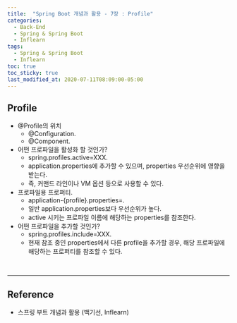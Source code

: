 ```yaml
---
title:  "Spring Boot 개념과 활용 - 7장 : Profile"
categories:
  - Back-End
  - Spring & Spring Boot
  - Inflearn
tags:
  - Spring & Spring Boot
  - Inflearn
toc: true
toc_sticky: true
last_modified_at: 2020-07-11T08:09:00-05:00
---
```


## Profile

* @Profile의 위치
  * @Configuration.
  * @Component.
* 어떤 프로파일을 활성화 할 것인가?
  * spring.profiles.active=XXX.
  * application.properties에 추가할 수 있으며, properties 우선순위에 영향을 받는다.
  * 즉, 커맨드 라인이나 VM 옵션 등으로 사용할 수 있다.
* 프로파일용 프로퍼티.
  * application-{profile}.properties=.
  * 일반 application.properties보다 우선순위가 높다.
  * active 시키는 프로파일 이름에 해당하는 properties를 참조한다.
* 어떤 프로파일을 추가할 것인가?
  * spring.profiles.include=XXX.
  * 현재 참조 중인 properties에서 다른 profile을 추가할 경우, 해당 프로파일에 해당하는 프로퍼티를 참조할 수 있다.

<br>

---

## Reference

* 스프링 부트 개념과 활용 (백기선, Inflearn)
